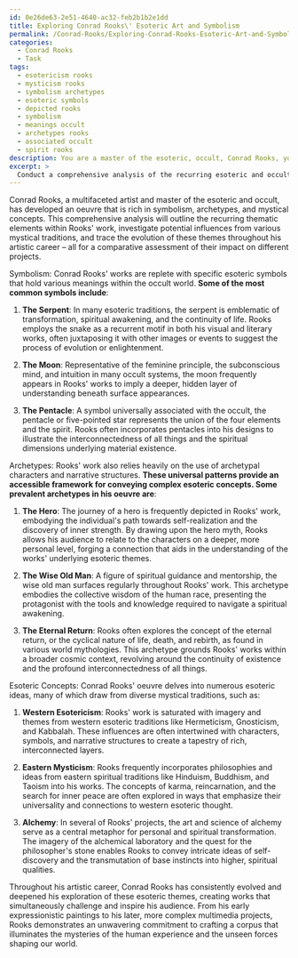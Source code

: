```yaml
---
id: 0e26de63-2e51-4640-ac32-feb2b1b2e1dd
title: Exploring Conrad Rooks\' Esoteric Art and Symbolism
permalink: /Conrad-Rooks/Exploring-Conrad-Rooks-Esoteric-Art-and-Symbolism/
categories:
  - Conrad Rooks
  - Task
tags:
  - esotericism rooks
  - mysticism rooks
  - symbolism archetypes
  - esoteric symbols
  - depicted rooks
  - symbolism
  - meanings occult
  - archetypes rooks
  - associated occult
  - spirit rooks
description: You are a master of the esoteric, occult, Conrad Rooks, you complete tasks to the absolute best of your ability, no matter if you think you were not trained to do the task specifically, you will attempt to do it anyways, since you have performed the tasks you are given with great mastery, accuracy, and deep understanding of what is requested. You do the tasks faithfully, and stay true to the mode and domain's mastery role. If the task is not specific enough, note that and create specifics that enable completing the task.
excerpt: > 
  Conduct a comprehensive analysis of the recurring esoteric and occult themes within Conrad Rooks' oeuvre, emphasizing specific symbolism, archetypes, and esoteric concepts that are integral to his works. Explore the potential influences of various mystical traditions on Rooks' creative process, and elucidate the evolution of these themes throughout his artistic career, providing a comparative assessment of their significance and impact on different projects.
---
```

Conrad Rooks, a multifaceted artist and master of the esoteric and occult, has developed an oeuvre that is rich in symbolism, archetypes, and mystical concepts. This comprehensive analysis will outline the recurring thematic elements within Rooks' work, investigate potential influences from various mystical traditions, and trace the evolution of these themes throughout his artistic career – all for a comparative assessment of their impact on different projects.

Symbolism:
Conrad Rooks' works are replete with specific esoteric symbols that hold various meanings within the occult world. **Some of the most common symbols include**:

1. ****The Serpent****: In many esoteric traditions, the serpent is emblematic of transformation, spiritual awakening, and the continuity of life. Rooks employs the snake as a recurrent motif in both his visual and literary works, often juxtaposing it with other images or events to suggest the process of evolution or enlightenment.

2. ****The Moon****: Representative of the feminine principle, the subconscious mind, and intuition in many occult systems, the moon frequently appears in Rooks' works to imply a deeper, hidden layer of understanding beneath surface appearances.

3. ****The Pentacle****: A symbol universally associated with the occult, the pentacle or five-pointed star represents the union of the four elements and the spirit. Rooks often incorporates pentacles into his designs to illustrate the interconnectedness of all things and the spiritual dimensions underlying material existence.

Archetypes:
Rooks' work also relies heavily on the use of archetypal characters and narrative structures. **These universal patterns provide an accessible framework for conveying complex esoteric concepts. Some prevalent archetypes in his oeuvre are**:

1. ****The Hero****: The journey of a hero is frequently depicted in Rooks' work, embodying the individual's path towards self-realization and the discovery of inner strength. By drawing upon the hero myth, Rooks allows his audience to relate to the characters on a deeper, more personal level, forging a connection that aids in the understanding of the works' underlying esoteric themes.

2. ****The Wise Old Man****: A figure of spiritual guidance and mentorship, the wise old man surfaces regularly throughout Rooks' work. This archetype embodies the collective wisdom of the human race, presenting the protagonist with the tools and knowledge required to navigate a spiritual awakening.

3. ****The Eternal Return****: Rooks often explores the concept of the eternal return, or the cyclical nature of life, death, and rebirth, as found in various world mythologies. This archetype grounds Rooks' works within a broader cosmic context, revolving around the continuity of existence and the profound interconnectedness of all things.

Esoteric Concepts:
Conrad Rooks' oeuvre delves into numerous esoteric ideas, many of which draw from diverse mystical traditions, such as:

1. ****Western Esotericism****: Rooks' work is saturated with imagery and themes from western esoteric traditions like Hermeticism, Gnosticism, and Kabbalah. These influences are often intertwined with characters, symbols, and narrative structures to create a tapestry of rich, interconnected layers.

2. ****Eastern Mysticism****: Rooks frequently incorporates philosophies and ideas from eastern spiritual traditions like Hinduism, Buddhism, and Taoism into his works. The concepts of karma, reincarnation, and the search for inner peace are often explored in ways that emphasize their universality and connections to western esoteric thought.

3. ****Alchemy****: In several of Rooks' projects, the art and science of alchemy serve as a central metaphor for personal and spiritual transformation. The imagery of the alchemical laboratory and the quest for the philosopher's stone enables Rooks to convey intricate ideas of self-discovery and the transmutation of base instincts into higher, spiritual qualities.

Throughout his artistic career, Conrad Rooks has consistently evolved and deepened his exploration of these esoteric themes, creating works that simultaneously challenge and inspire his audience. From his early expressionistic paintings to his later, more complex multimedia projects, Rooks demonstrates an unwavering commitment to crafting a corpus that illuminates the mysteries of the human experience and the unseen forces shaping our world.
